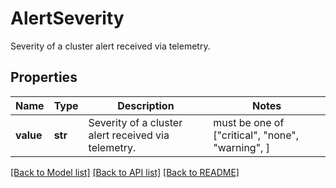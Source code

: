 # AlertSeverity

Severity of a cluster alert received via telemetry.

## Properties
Name | Type | Description | Notes
------------ | ------------- | ------------- | -------------
**value** | **str** | Severity of a cluster alert received via telemetry. |  must be one of ["critical", "none", "warning", ]

[[Back to Model list]](../README.md#documentation-for-models) [[Back to API list]](../README.md#documentation-for-api-endpoints) [[Back to README]](../README.md)


